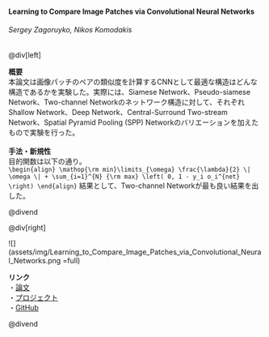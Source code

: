 #### Learning to Compare Image Patches via Convolutional Neural Networks
###### Sergey Zagoruyko, Nikos Komodakis

@div[left]

__概要__<br>
本論文は画像パッチのペアの類似度を計算するCNNとして最適な構造はどんな構造であるかを実験した。実際には、Siamese Network、Pseudo-siamese Network、Two-channel Networkのネットワーク構造に対して、それぞれShallow Network、Deep Network、Central-Surround Two-stream Network、Spatial Pyramid Pooling (SPP) Networkのバリエーションを加えたもので実験を行った。<br>
<br>
__手法・新規性__<br>
目的関数は以下の通り。<br>
`\begin{align} \mathop{\rm min}\limits_{\omega} \frac{\lambda}{2} \| \omega \| + \sum_{i=1}^{N} {\rm max} \left( 0, 1 - y_i o_i^{net} \right) \end{align}`
結果として、Two-channel Networkが最も良い結果を出した。

@divend

@div[right]

![](assets/img/Learning_to_Compare_Image_Patches_via_Convolutional_Neural_Networks.png =full)<br>

__リンク__<br>
・[論文](https://www.cv-foundation.org/openaccess/content_cvpr_2015/papers/Zagoruyko_Learning_to_Compare_2015_CVPR_paper.pdf)<br>
・[プロジェクト](http://imagine.enpc.fr/~zagoruys/publication/deepcompare/)<br>
・[GitHub](https://github.com/szagoruyko/cvpr15deepcompare)

@divend